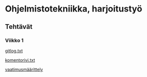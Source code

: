 # Ohjelmistotekniikka, harjoitustyö
## Tehtävät
### Viikko 1

[gitlog.txt](https://github.com/teppluka/ot_harjoitustyo/blob/main/laskarit/viikko1/gitlog.txt)

[komentorivi.txt](https://github.com/teppluka/ot_harjoitustyo/blob/main/laskarit/viikko1/komentorivi.txt)

[vaatimusmäärittely](https://github.com/teppluka/ot_harjoitustyo/blob/main/dokumentaatio/vaatimusmaarittely.md)


